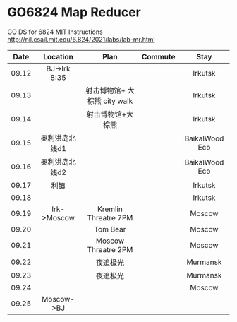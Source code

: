 # GO6824 Map Reducer
GO DS for 6824 MIT 
Instructions
http://nil.csail.mit.edu/6.824/2021/labs/lab-mr.html

| Date | Location| Plan | Commute | Stay |
| :--: | :--: | :--: | :--: | :--: | 
| 09.12 |BJ->Irk 8:35|||Irkutsk|
| 09.13 ||射击博物馆+ 大棕熊 city walk||Irkutsk|
| 09.14 ||射击博物馆+大棕熊||Irkutsk|
| 09.15 |奥利洪岛北线d1|||BaikalWood Eco |
| 09.16 |奥利洪岛北线d2|||BaikalWood Eco |
| 09.17 |利镇|||Irkutsk|
| 09.18 ||||Irkutsk|
| 09.19 |Irk->Moscow|Kremlin Threatre 7PM||Moscow|
| 09.20 ||Tom Bear||Moscow|
| 09.21 ||Moscow Threatre 2PM||Moscow|
| 09.22 ||夜追极光||Murmansk|
| 09.23 ||夜追极光||Murmansk|
| 09.24 ||||Moscow|
| 09.25 |Moscow->BJ||||
